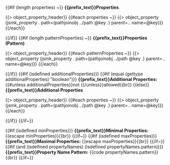 {{#if (length properties) ~}}
**{{prefix_text}}Properties**

{{> object_property_header}}
{{#each properties ~}}
{{> object_property (jsmk_property . path=(pathjoinobj ../path @key .) parent=.. name=@key)}}
{{/each}}

{{/if}}
{{#if (length patternProperties) ~}}
**{{prefix_text}}Properties (Pattern)**

{{> object_property_header}}
{{#each patternProperties ~}}
{{> object_property (jsmk_property . path=(pathjoinobj ../path @key .) parent=.. name=@key)}}
{{/each}}

{{/if}}
{{#if (isdefined additionalProperties)}}
{{#if (equal (gettype additionalProperties) "boolean")}}
**{{prefix_text}}Additional Properties:** {{#unless additionalProperties}}not {{/unless}}allowed{{br}}
{{else}}
**{{prefix_text}}Additional Properties**

{{> object_property_header}}
{{#each properties ~}}
{{> object_property (jsmk_property . path=(pathjoinobj ../path @key .) parent=.. name=@key)}}
{{/each}}

{{/if}}
{{/if~}}

{{#if (isdefined minProperties)}}
**{{prefix_text}}Minimal Properties:** {{escape minProperties}}{{br}}
{{/if~}}
{{#if (isdefined maxProperties)}}
**{{prefix_text}}Maximal Properties:** {{escape maxProperties}}{{br}}
{{/if~}}
{{#if (and (isdefined propertyNames) (isdefined propertyNames.pattern))}}
**{{prefix_text}}Property Name Pattern:** {{code propertyNames.pattern}}{{br}}
{{/if~}}
